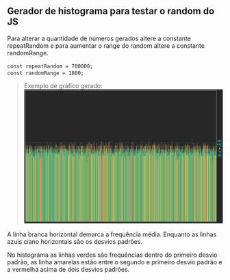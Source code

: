 ## Gerador de histograma para testar o random do JS

Para alterar a quantidade de números gerados altere a constante repeatRandom e para aumentar o range do random altere a constante randomRange.

```JS
const repeatRandom = 700000;
const randomRange = 1800;
```

>Exemplo de gráfico gerado:
>![Exemplo](print.png "Exemplo")

A linha branca horizontal demarca a frequência média.
Enquanto as linhas azuis ciano horizontais são os desvios padrões.

No histograma as linhas verdes são frequências dentro do primeiro desvio padrão, as linha amarelas estão entre o segundo e primeiro desvio padrão e a vermelha acima de dois desvios padrões.